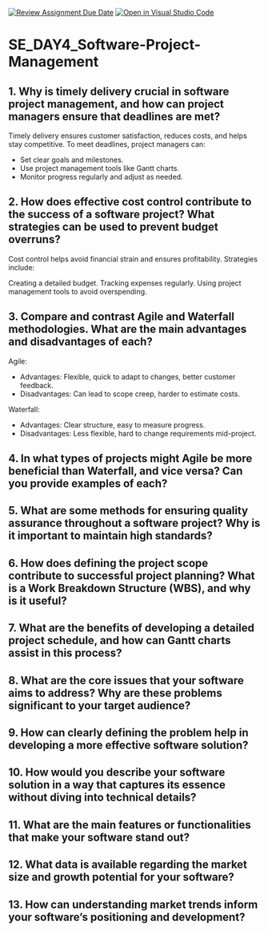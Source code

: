 [![Review Assignment Due Date](https://classroom.github.com/assets/deadline-readme-button-22041afd0340ce965d47ae6ef1cefeee28c7c493a6346c4f15d667ab976d596c.svg)](https://classroom.github.com/a/9pw6JKcu)
[![Open in Visual Studio Code](https://classroom.github.com/assets/open-in-vscode-2e0aaae1b6195c2367325f4f02e2d04e9abb55f0b24a779b69b11b9e10269abc.svg)](https://classroom.github.com/online_ide?assignment_repo_id=18699324&assignment_repo_type=AssignmentRepo)
# SE_DAY4_Software-Project-Management
## 1. Why is timely delivery crucial in software project management, and how can project managers ensure that deadlines are met?

Timely delivery ensures customer satisfaction, reduces costs, and helps stay competitive. To meet deadlines, project managers can:

- Set clear goals and milestones.
- Use project management tools like Gantt charts.
- Monitor progress regularly and adjust as needed.
## 2. How does effective cost control contribute to the success of a software project? What strategies can be used to prevent budget overruns?

Cost control helps avoid financial strain and ensures profitability. Strategies include:

Creating a detailed budget.
Tracking expenses regularly.
Using project management tools to avoid overspending.

## 3. Compare and contrast Agile and Waterfall methodologies. What are the main advantages and disadvantages of each?

Agile:
- Advantages: Flexible, quick to adapt to changes, better customer feedback.
- Disadvantages: Can lead to scope creep, harder to estimate costs.

Waterfall:
- Advantages: Clear structure, easy to measure progress.
- Disadvantages: Less flexible, hard to change requirements mid-project.


## 4. In what types of projects might Agile be more beneficial than Waterfall, and vice versa? Can you provide examples of each?
## 5. What are some methods for ensuring quality assurance throughout a software project? Why is it important to maintain high standards?
## 6. How does defining the project scope contribute to successful project planning? What is a Work Breakdown Structure (WBS), and why is it useful?
## 7. What are the benefits of developing a detailed project schedule, and how can Gantt charts assist in this process?
## 8. What are the core issues that your software aims to address? Why are these problems significant to your target audience?
## 9. How can clearly defining the problem help in developing a more effective software solution?
## 10. How would you describe your software solution in a way that captures its essence without diving into technical details?
## 11. What are the main features or functionalities that make your software stand out?
## 12. What data is available regarding the market size and growth potential for your software?
## 13. How can understanding market trends inform your software’s positioning and development?
